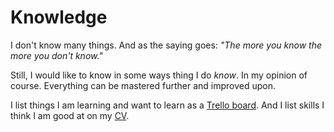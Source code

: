 # Knowledge
I don't know many things. And as the saying goes: _"The more you know the more you don't know."_

Still, I would like to know in some ways thing I do _know_. In my opinion of course. Everything can be mastered further and improved upon.

I list things I am learning and want to learn as a [Trello board](https://trello.com/b/cu32qF3q). And I list skills I think I am good at on my [CV](https://stackoverflow.com/cv/nikitavoloboev).
